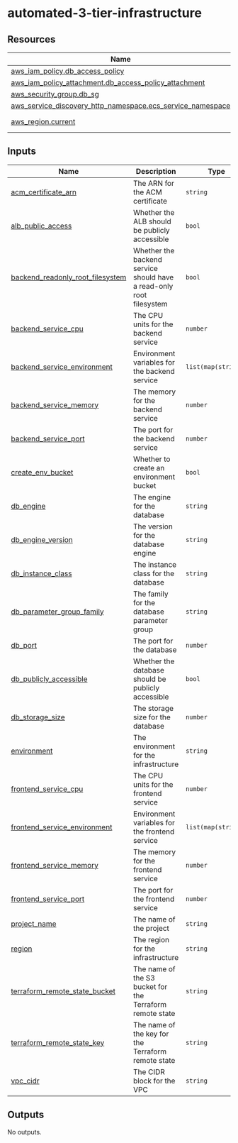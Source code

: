 # automated-3-tier-infrastructure

<!-- BEGINNING OF PRE-COMMIT-TERRAFORM DOCS HOOK -->


## Resources

| Name | Type |
|------|------|
| [aws_iam_policy.db_access_policy](https://registry.terraform.io/providers/hashicorp/aws/latest/docs/resources/iam_policy) | resource |
| [aws_iam_policy_attachment.db_access_policy_attachment](https://registry.terraform.io/providers/hashicorp/aws/latest/docs/resources/iam_policy_attachment) | resource |
| [aws_security_group.db_sg](https://registry.terraform.io/providers/hashicorp/aws/latest/docs/resources/security_group) | resource |
| [aws_service_discovery_http_namespace.ecs_service_namespace](https://registry.terraform.io/providers/hashicorp/aws/latest/docs/resources/service_discovery_http_namespace) | resource |
| [aws_region.current](https://registry.terraform.io/providers/hashicorp/aws/latest/docs/data-sources/region) | data source |

## Inputs

| Name | Description | Type | Default | Required |
|------|-------------|------|---------|:--------:|
| <a name="input_acm_certificate_arn"></a> [acm\_certificate\_arn](#input\_acm\_certificate\_arn) | The ARN for the ACM certificate | `string` | `null` | no |
| <a name="input_alb_public_access"></a> [alb\_public\_access](#input\_alb\_public\_access) | Whether the ALB should be publicly accessible | `bool` | `true` | no |
| <a name="input_backend_readonly_root_filesystem"></a> [backend\_readonly\_root\_filesystem](#input\_backend\_readonly\_root\_filesystem) | Whether the backend service should have a read-only root filesystem | `bool` | `true` | no |
| <a name="input_backend_service_cpu"></a> [backend\_service\_cpu](#input\_backend\_service\_cpu) | The CPU units for the backend service | `number` | `256` | no |
| <a name="input_backend_service_environment"></a> [backend\_service\_environment](#input\_backend\_service\_environment) | Environment variables for the backend service | `list(map(string))` | `null` | no |
| <a name="input_backend_service_memory"></a> [backend\_service\_memory](#input\_backend\_service\_memory) | The memory for the backend service | `number` | `512` | no |
| <a name="input_backend_service_port"></a> [backend\_service\_port](#input\_backend\_service\_port) | The port for the backend service | `number` | `3000` | no |
| <a name="input_create_env_bucket"></a> [create\_env\_bucket](#input\_create\_env\_bucket) | Whether to create an environment bucket | `bool` | `false` | no |
| <a name="input_db_engine"></a> [db\_engine](#input\_db\_engine) | The engine for the database | `string` | `"postgres"` | no |
| <a name="input_db_engine_version"></a> [db\_engine\_version](#input\_db\_engine\_version) | The version for the database engine | `string` | `"11.5"` | no |
| <a name="input_db_instance_class"></a> [db\_instance\_class](#input\_db\_instance\_class) | The instance class for the database | `string` | `"db.t2.micro"` | no |
| <a name="input_db_parameter_group_family"></a> [db\_parameter\_group\_family](#input\_db\_parameter\_group\_family) | The family for the database parameter group | `string` | `"postgres11"` | no |
| <a name="input_db_port"></a> [db\_port](#input\_db\_port) | The port for the database | `number` | `5432` | no |
| <a name="input_db_publicly_accessible"></a> [db\_publicly\_accessible](#input\_db\_publicly\_accessible) | Whether the database should be publicly accessible | `bool` | `false` | no |
| <a name="input_db_storage_size"></a> [db\_storage\_size](#input\_db\_storage\_size) | The storage size for the database | `number` | `20` | no |
| <a name="input_environment"></a> [environment](#input\_environment) | The environment for the infrastructure | `string` | `"stage"` | no |
| <a name="input_frontend_service_cpu"></a> [frontend\_service\_cpu](#input\_frontend\_service\_cpu) | The CPU units for the frontend service | `number` | `256` | no |
| <a name="input_frontend_service_environment"></a> [frontend\_service\_environment](#input\_frontend\_service\_environment) | Environment variables for the frontend service | `list(map(string))` | `null` | no |
| <a name="input_frontend_service_memory"></a> [frontend\_service\_memory](#input\_frontend\_service\_memory) | The memory for the frontend service | `number` | `512` | no |
| <a name="input_frontend_service_port"></a> [frontend\_service\_port](#input\_frontend\_service\_port) | The port for the frontend service | `number` | `80` | no |
| <a name="input_project_name"></a> [project\_name](#input\_project\_name) | The name of the project | `string` | `"blogging"` | no |
| <a name="input_region"></a> [region](#input\_region) | The region for the infrastructure | `string` | `"us-west-2"` | no |
| <a name="input_terraform_remote_state_bucket"></a> [terraform\_remote\_state\_bucket](#input\_terraform\_remote\_state\_bucket) | The name of the S3 bucket for the Terraform remote state | `string` | `null` | no |
| <a name="input_terraform_remote_state_key"></a> [terraform\_remote\_state\_key](#input\_terraform\_remote\_state\_key) | The name of the key for the Terraform remote state | `string` | `"terraform.tfstate"` | no |
| <a name="input_vpc_cidr"></a> [vpc\_cidr](#input\_vpc\_cidr) | The CIDR block for the VPC | `string` | `"10.0.0.0/16"` | no |

## Outputs

No outputs.  
<!-- END OF PRE-COMMIT-TERRAFORM DOCS HOOK -->
